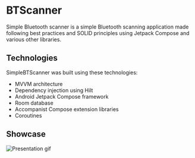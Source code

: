 
# BTScanner
Simple Bluetooth scanner is a simple Bluetooth scanning application made following best practices and SOLID principles using Jetpack Compose and various other libraries.

## Technologies
SimpleBTScanner was built using these technologies:

 - MVVM architecture
 - Dependency injection using Hilt
 - Android Jetpack Compose framework
 - Room database
 - Accompanist Compose extension libraries
 - Coroutines
## Showcase
![Presentation gif](https://github.com/Rimve/BTScanner/blob/main/presentation.gif)
